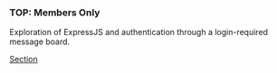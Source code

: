 ### TOP: Members Only
Exploration of ExpressJS and authentication through a login-required message board.

[Section](https://www.theodinproject.com/lessons/nodejs-members-only)